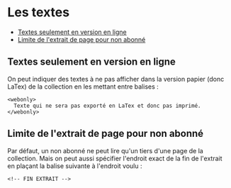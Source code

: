 # Les textes

* [Textes seulement en version en ligne](#texteseulementenonline)
* [Limite de l'extrait de page pour non abonné](#limitedelextraitpournonabonneds)


<a name='texteseulementenonline'></a>

## Textes seulement en version en ligne

On peut indiquer des textes à ne pas afficher dans la version papier (donc LaTex) de la collection en les mettant entre balises :

    <webonly>
      Texte qui ne sera pas exporté en LaTex et donc pas imprimé.
    </webonly>

<a name='limitedelextraitpournonabonneds'></a>

## Limite de l'extrait de page pour non abonné

Par défaut, un non abonné ne peut lire qu'un tiers d'une page de la collection. Mais on peut aussi spécifier l'endroit exact de la fin de l'extrait en plaçant la balise suivante à l'endroit voulu :

    <!-- FIN EXTRAIT -->
